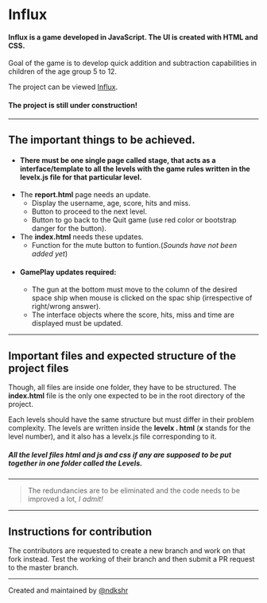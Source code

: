 # Influx
#### Influx is a game developed in JavaScript. The UI is created with HTML and CSS.

Goal of the game is to develop quick addition and subtraction capabilities in children of the age group 5 to 12.

The project can be viewed [Influx](https://ndkshr.github.io/influx).

#### The project is still under construction!

---

## The important things to be achieved.
* #### There must be one single page called stage, that acts as a interface/template to all the levels with the game rules written in the levelx.js file for that particular level.
* The **report.html** page needs an update.
  - Display the username, age, score, hits and miss.
  - Button to proceed to the next level.
  - Button to go back to the Quit game (use red color or bootstrap danger for the button).
* The **index.html** needs these updates.
  - Function for the mute button to funtion.(_Sounds have not been added yet_)
* #### **GamePlay** updates required:
  - The gun at the bottom must move to the column of the desired space ship when mouse is clicked on the spac ship (irrespective of right/wrong answer).
  - The interface objects where the score, hits, miss and time are displayed must be updated.

---

## Important files and expected structure of the project files

Though, all files are inside one folder, they have to be structured. The **index.html** file is the only one expected to be in the root directory of the project.

Each levels should have the same structure but must differ in their problem complexity. The levels are written inside the **levelx . html** (**x** stands for the level number), and it also has a levelx.js file corresponding to it.

##### All the level files html and js and css if any are supposed to be put together in one folder called the *Levels*.

---
>The redundancies are to be eliminated and the code needs to be improved a lot, _I admit!_
---

## Instructions for contribution

The contributors are requested to create a new branch and work on that fork instead. Test the working of their branch and then submit a PR request to the master branch.

---

Created and maintained by [@ndkshr](www.ndkshr.ml)
